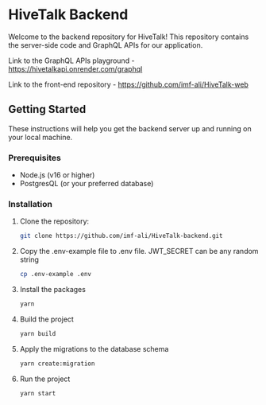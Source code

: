 # HiveTalk Backend

Welcome to the backend repository for HiveTalk! This repository contains the server-side code and GraphQL APIs for our application.

Link to the GraphQL APIs playground - https://hivetalkapi.onrender.com/graphql

Link to the front-end repository - https://github.com/imf-ali/HiveTalk-web

## Getting Started

These instructions will help you get the backend server up and running on your local machine.

### Prerequisites

- Node.js (v16 or higher)
- PostgresQL (or your preferred database)

### Installation

1. Clone the repository:

    ```bash
    git clone https://github.com/imf-ali/HiveTalk-backend.git

2. Copy the .env-example file to .env file. JWT_SECRET can be any random string

    ```bash
    cp .env-example .env
3. Install the packages 

    ```bash
    yarn
4. Build the project 

    ```bash
    yarn build
5. Apply the migrations to the database schema

    ```bash
    yarn create:migration
6. Run the project

    ```bash
    yarn start
